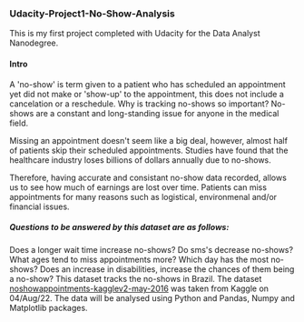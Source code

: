 ### Udacity-Project1-No-Show-Analysis

This is my first project completed with Udacity for the Data Analyst Nanodegree. 

#### Intro

A 'no-show' is term given to a patient who has scheduled an appointment yet did not make or 'show-up' to the appointment, this does not include a cancelation or a reschedule. Why is tracking no-shows so important? No-shows are a constant and long-standing issue for anyone in the medical field.

Missing an appointment doesn't seem like a big deal, however, almost half of patients skip their scheduled appointments. Studies have found that the healthcare industry loses billions of dollars annually due to no-shows.

Therefore, having accurate and consistant no-show data recorded, allows us to see how much of earnings are lost over time. Patients can miss appointments for many reasons such as logistical, environmenal and/or financial issues.


##### Questions to be answered by this dataset are as follows:

Does a longer wait time increase no-shows?
Do sms's decrease no-shows?
What ages tend to miss appointments more?
Which day has the most no-shows?
Does an increase in disabilities, increase the chances of them being a no-show?
This dataset tracks the no-shows in Brazil. The dataset [noshowappointments-kagglev2-may-2016](https://www.kaggle.com/datasets/joniarroba/noshowappointments) was taken from Kaggle on 04/Aug/22. The data will be analysed using Python and Pandas, Numpy and Matplotlib packages.
